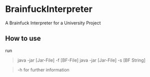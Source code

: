 # BrainfuckInterpreter
A Brainfuck Interpreter for a University Project

## How to use

run
> java -jar [Jar-File] -f [BF-File] 
> java -jar [Jar-File] -s [BF String]

> -h for further information

